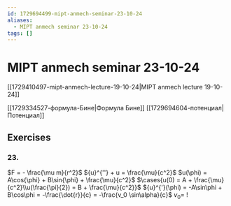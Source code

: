 ```yaml
---
id: 1729694499-mipt-anmech-seminar-23-10-24
aliases:
  - MIPT anmech seminar 23-10-24
tags: []
---
```


# MIPT anmech seminar 23-10-24
[[1729410497-mipt-anmech-lecture-19-10-24|MIPT anmech lecture 19-10-24]]

[[1729334527-формула-Бине|Формула Бине]]
[[1729694604-потенциал|Потенциал]]

## Exercises
### 23.
$F  = - \frac{\mu m}{r^2}$
${u}^{''} + u = \frac{\mu}{c^2}$
$u(\phi) = A\cos{\phi} + B\sin{\phi} + \frac{\mu}{c^2}$
$\cases{u(0) = A + \frac{\mu}{c^2}\\u(\frac{\pi}{2}) = B + \frac{\mu}{c^2}}$ 
${u}^{'}(\phi) = -A\sin\phi + B\cos\phi = -\frac{\dot{r}}{c} = -\frac{v_0 \sin\alpha}{c}$
$v_0 =\ !$
